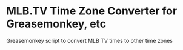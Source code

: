 # MLB.TV Time Zone Converter for Greasemonkey, etc
Greasemonkey script to convert MLB TV times to other time zones
